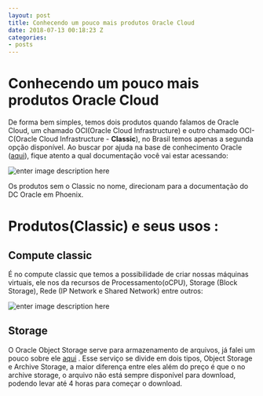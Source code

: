 ```yaml
---
layout: post
title: Conhecendo um pouco mais produtos Oracle Cloud
date: 2018-07-13 00:18:23 Z
categories:
- posts
---
```

# Conhecendo um pouco mais produtos Oracle Cloud

De forma bem simples, temos dois produtos quando falamos de Oracle Cloud, um chamado OCI(Oracle Cloud Infrastructure) e outro chamado OCI-C(Oracle Cloud Infrastructure - **Classic**), no Brasil temos apenas a segunda opção disponível.
Ao buscar por ajuda na base de conhecimento Oracle ([aqui](https://docs.oracle.com/en/cloud/iaas/index.html)), fique atento a qual documentação você vai estar acessando:

![enter image description here](https://i.imgur.com/c1KfS35.png)

Os produtos sem o Classic no nome, direcionam para a documentação do DC Oracle em Phoenix.

# Produtos(Classic) e seus usos :

## Compute classic
É no compute classic que temos a possibilidade de criar nossas máquinas virtuais, ele nos da recursos de Processamento(oCPU), Storage (Block Storage), Rede (IP Network e Shared Network) entre outros:

![enter image description here](https://i.imgur.com/OYU21Lj.png)

## Storage
O Oracle Object Storage serve para armazenamento de arquivos, já falei um pouco sobre ele  [aqui](http://adrianotanaka.com.br/2017-11-15-interagindo_ftmcli/) .
Esse serviço se divide em dois tipos, Object Storage  e Archive Storage, a maior diferença entre eles além do preço é que o no archive storage, o arquivo não está sempre disponível para download, podendo levar até 4 horas para começar o download.
